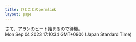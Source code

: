 ```yaml
---
title: ひとことのpermlink
layout: page
---
```

<div class="box" dt="1693815034610">
  さて、アラシのヒート始まるので待機。
  <div class="content is-small">Mon Sep 04 2023 17:10:34 GMT+0900 (Japan Standard Time)</div>
</div>